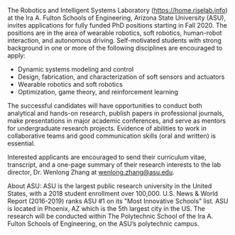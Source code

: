 The Robotics and Intelligent Systems Laboratory (https://home.riselab.info) at the Ira A. Fulton Schools of Engineering, Arizona State University (ASU), invites applications for fully funded PhD positions starting in Fall 2020. The positions are in the area of wearable robotics, soft robotics, human-robot interaction, and autonomous driving. Self-motivated students with strong background in one or more of the following disciplines are encouraged to apply: 

* Dynamic systems modeling and control
* Design, fabrication, and characterization of soft sensors and actuators
* Wearable robotics and soft robotics
* Optimization, game theory, and reinforcement learning 

The successful candidates will have opportunities to conduct both analytical and hands-on research, publish papers in professional journals, make presentations in major academic conferences, and serve as mentors for undergraduate research projects. Evidence of abilities to work in collaborative teams and good communication skills (oral and written) is essential. 

Interested applicants are encouraged to send their curriculum vitae, transcript, and a one-page summary of their research interests to the lab director, Dr. Wenlong Zhang at wenlong.zhang@asu.edu. 
 
About ASU: ASU is the largest public research university in the United States, with a 2018 student enrollment over 100,000. U.S. News & World Report (2016-2019) ranks ASU #1 on its "Most Innovative Schools" list. ASU is located in Phoenix, AZ which is the 5th largest city in the US. The research will be conducted within The Polytechnic School of the Ira A. Fulton Schools of Engineering, on the ASU’s polytechnic campus.
